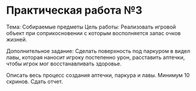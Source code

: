 # Практическая работа №3

Тема: Собираемые предметы
Цель работы: Реализовать игровой объект при соприкосновении с которым восполняется запас очков жизней.

Дополнительное задание: Сделать поверхность под паркуром в видел лавы, которая наносит игроку постепенно урон, расставить аптечки, чтобы игрок мог восстанавливать здоровье.

Описать весь процесс создания аптечки, паркура и лавы. Минимум 10 скринов. Сдать отчет.
